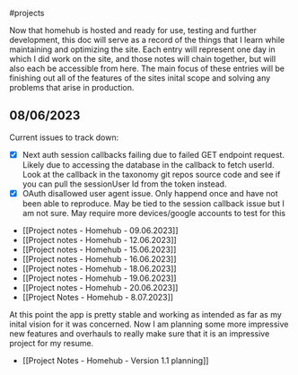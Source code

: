 #projects 

Now that homehub is hosted and ready for use, testing and further development, this doc will serve as a record of the things that I learn while maintaining and optimizing the site. Each entry will represent one day in which I did work on the site, and those notes will chain together, but will also each be accessible from here. The main focus of these entries will be finishing out all of the features of the sites inital scope and solving any problems that arise in production.

## 08/06/2023
Current issues to track down:
- [x] Next auth session callbacks failing due to failed GET endpoint request. Likely due to accessing the database in the callback to fetch userId. Look at the callback in the taxonomy git repos source code and see if you can pull the sessionUser Id from the token instead.
- [x] OAuth disallowed user agent issue. Only happend once and have not been able to reproduce. May be tied to the session callback issue but I am not sure. May require more devices/google accounts to test for this

- [[Project notes - Homehub - 09.06.2023]]
- [[Project notes - Homehub - 12.06.2023]]
- [[Project notes - Homehub - 15.06.2023]]
- [[Project notes - Homehub - 16.06.2023]]
- [[Project notes - Homehub - 18.06.2023]]
- [[Project notes - Homehub - 19.06.2023]]
- [[Project notes - Homehub - 20.06.2023]]
- [[Project Notes - Homehub - 8.07.2023]]

At this point the app is pretty stable and working as intended as far as my inital vision for it was concerned. Now I am planning some more impressive new features and overhauls to really make sure that it is an impressive project for my resume.

- [[Project Notes - Homehub - Version 1.1 planning]]